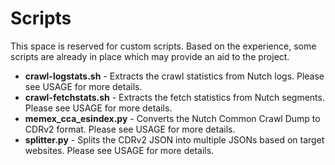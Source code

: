 # Scripts

This space is reserved for custom scripts. Based on the experience, some scripts are already in place which may provide an aid to the project.

- **crawl-logstats.sh** - Extracts the crawl statistics from Nutch logs. Please see USAGE for more details.
- **crawl-fetchstats.sh** - Extracts the fetch statistics from Nutch segments. Please see USAGE for more details.
- **memex_cca_esindex.py** - Converts the Nutch Common Crawl Dump to CDRv2 format. Please see USAGE for more details.
- **splitter.py** - Splits the CDRv2 JSON into multiple JSONs based on target websites. Please see USAGE for more details.
